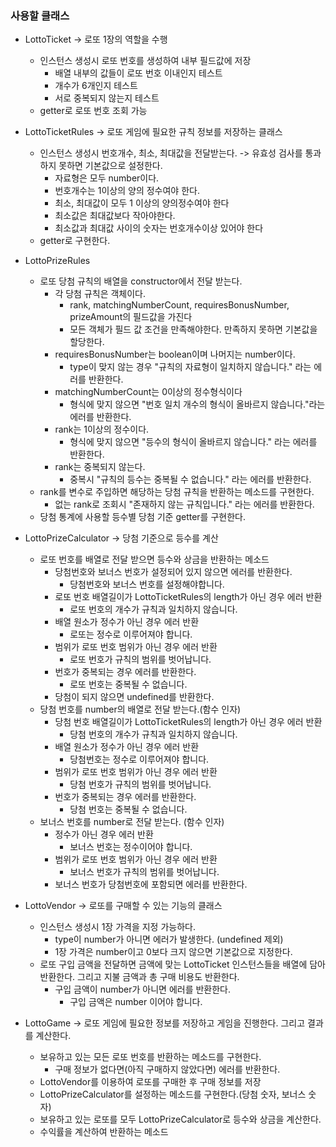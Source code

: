 ### 사용할 클래스

- LottoTicket -> 로또 1장의 역할을 수행
  - 인스턴스 생성시 로또 번호를 생성하여 내부 필드값에 저장
    - 배열 내부의 값들이 로또 번호 이내인지 테스트
    - 개수가 6개인지 테스트
    - 서로 중복되지 않는지 테스트
  - getter로 로또 번호 조회 가능


- LottoTicketRules -> 로또 게임에 필요한 규칙 정보를 저장하는 클래스
  - 인스턴스 생성시 번호개수, 최소, 최대값을 전달받는다. -> 유효성 검사를 통과하지 못하면 기본값으로 설정한다.
    - 자료형은 모두 number이다.
    - 번호개수는 1이상의 양의 정수여야 한다.
    - 최소, 최대값이 모두 1 이상의 양의정수여야 한다
    - 최소값은 최대값보다 작아야한다.
    - 최소값과 최대값 사이의 숫자는 번호개수이상 있어야 한다
  - getter로 구현한다.


- LottoPrizeRules
  - 로또 당첨 규칙의 배열을 constructor에서 전달 받는다.
    - 각 당첨 규칙은 객체이다.
      - rank, matchingNumberCount, requiresBonusNumber, prizeAmount의 필드값을 가진다
      - 모든 객체가 필드 값 조건을 만족해야한다. 만족하지 못하면 기본값을 할당한다.
    - requiresBonusNumber는 boolean이며 나머지는 number이다.
      - type이 맞지 않는 경우 "규칙의 자료형이 일치하지 않습니다." 라는 에러를 반환한다.
    - matchingNumberCount는 0이상의 정수형식이다
      - 형식에 맞지 않으면 "번호 일치 개수의 형식이 올바르지 않습니다."라는 에러를 반환한다.
    - rank는 1이상의 정수이다.
      - 형식에 맞지 않으면 "등수의 형식이 올바르지 않습니다." 라는 에러를 반환한다.
    - rank는 중복되지 않는다.
      - 중복시 "규칙의 등수는 중복될 수 없습니다." 라는 에러를 반환한다.
  - rank를 변수로 주입하면 해당하는 당첨 규칙을 반환하는 메소드를 구현한다.
    - 없는 rank로 조회시 "존재하지 않는 규칙입니다." 라는 에러를 반환한다.
  - 당첨 통계에 사용할 등수별 당첨 기준 getter를 구현한다.


- LottoPrizeCalculator -> 당첨 기준으로 등수를 계산
  - 로또 번호를 배열로 전달 받으면 등수와 상금을 반환하는 메소드
    - 당첨번호와 보너스 번호가 설정되어 있지 않으면 에러를 반환한다.
      - 당첨번호와 보너스 번호를 설정해야합니다.
    - 로또 번호 배열길이가 LottoTicketRules의 length가 아닌 경우 에러 반환 
      - 로또 번호의 개수가 규칙과 일치하지 않습니다.
    - 배열 원소가 정수가 아닌 경우 에러 반환
      - 로또는 정수로 이루어져야 합니다.
    - 범위가 로또 번호 범위가 아닌 경우 에러 반환
      - 로또 번호가 규칙의 범위를 벗어납니다.
    - 번호가 중복되는 경우 에러를 반환한다.
      - 로또 번호는 중복될 수 없습니다.
    - 당첨이 되지 않으면 undefined를 반환한다.
  - 당첨 번호를 number의 배열로 전달 받는다.(함수 인자)
    - 당첨 번호 배열길이가 LottoTicketRules의 length가 아닌 경우 에러 반환
      - 당첨 번호의 개수가 규칙과 일치하지 않습니다.
    - 배열 원소가 정수가 아닌 경우 에러 반환
      - 당첨번호는 정수로 이루어져야 합니다.
    - 범위가 로또 번호 범위가 아닌 경우 에러 반환
      - 당첨 번호가 규칙의 범위를 벗어납니다.
    - 번호가 중복되는 경우 에러를 반환한다.
      - 당첨 번호는 중복될 수 없습니다.
  - 보너스 번호를 number로 전달 받는다. (함수 인자)
      - 정수가 아닌 경우 에러 반환
        - 보너스 번호는 정수이어야 합니다.
      - 범위가 로또 번호 범위가 아닌 경우 에러 반환
        - 보너스 번호가 규칙의 범위를 벗어납니다.
      - 보너스 번호가 당첨번호에 포함되면 에러를 반환한다.

- LottoVendor -> 로또를 구매할 수 있는 기능의 클래스
  - 인스턴스 생성시 1장 가격을 지정 가능하다.
    - type이 number가 아니면 에러가 발생한다. (undefined 제외)
    - 1장 가격은 number이고 0보다 크지 않으면 기본값으로 지정한다.
  - 로또 구입 금액을 전달하면 금액에 맞는 LottoTicket 인스턴스들을 배열에 담아 반환한다. 그리고 지불 금액과 총 구매 비용도 반환한다.
    - 구입 금액이 number가 아니면 에러를 반환한다.
      - 구입 금액은 number 이어야 합니다.

- LottoGame -> 로또 게임에 필요한 정보를 저장하고 게임을 진행한다. 그리고 결과를 계산한다.
  - 보유하고 있는 모든 로또 번호를 반환하는 메소드를 구현한다.
    - 구매 정보가 없다면(아직 구매하지 않았다면) 에러를 반환한다.
  - LottoVendor를 이용하여 로또를 구매한 후 구매 정보를 저장
  - LottoPrizeCalculator를 설정하는 메소드를 구현한다.(당첨 숫자, 보너스 숫자)
  - 보유하고 있는 로또를 모두 LottoPrizeCalculator로 등수와 상금을 계산한다.
  - 수익률을 계산하여 반환하는 메소드

